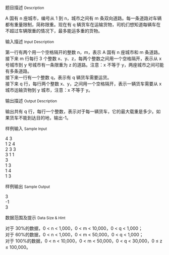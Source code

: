 <div class="panel panel-default">
<div class="area-title">
<span>
题目描述
<small>Description</small>
</span></div>
<div class="panel-body">

<p>A 国有 n 座城市，编号从 1 到 n，城市之间有 m 条双向道路。每一条道路对车辆都有重量限制，简称限重。现在有 q 辆货车在运输货物，司机们想知道每辆车在不超过车辆限重的情况下，最多能运多重的货物。</p>

</div>
</div>

<div class="panel panel-default">
<div class="area-title">
<span>
输入描述
<small>Input Description</small>
</span></div>
<div class="panel-body">
<p>第一行有两个用一个空格隔开的整数 n，m，表示 A 国有 n 座城市和 m 条道路。<br>接下来 m 行每行 3 个整数 x、y、z，每两个整数之间用一个空格隔开，表示从 x 号城市到 y 号城市有一条限重为 z 的道路。注意：x 不等于 y，两座城市之间可能有多条道路。<br>接下来一行有一个整数 q，表示有 q 辆货车需要运货。<br>接下来 q 行，每行两个整数 x、y，之间用一个空格隔开，表示一辆货车需要从 x 城市运输货物到 y 城市，注意：x 不等于 y。</p>

</div>
</div>
<div  class="panel panel-default">
<div class="area-title">
<span>
输出描述
<small>Output Description</small>
</span></div>
<div class="panel-body">

<p>输出共有 q 行，每行一个整数，表示对于每一辆货车，它的最大载重是多少。如果货车不能到达目的地，输出-1。</p>

</div>
</div>


<div class="panel panel-default">
<div class="area-title">
<span>
样例输入
<small>Sample Input</small>
</span></div>
<div class="panel-body">
<p>4 3 <br>1 2 4 <br>2 3 3 <br>3 1 1 <br>3<br>1 3 <br>1 4 <br>1 3</p>

</div>
</div>

<div class="panel panel-default">
<div class="area-title">
<span>
样例输出
<small>Sample Output</small>
</span></div>
<div class="panel-body">
<p>3<br>-1<br>3</p>

</div>
</div>

<div class="panel panel-default">
<div class="area-title">
<span>
数据范围及提示
<small>Data Size & Hint</small>
</span></div>
<div class="panel-body">
<p>对于 30%的数据，0 &lt; n &lt; 1,000，0 &lt; m &lt; 10,000，0 &lt; q &lt; 1,000； <br>对于 60%的数据，0 &lt; n &lt; 1,000，0 &lt; m &lt; 50,000，0 &lt; q &lt; 1,000； <br>对于 100%的数据，0 &lt; n &lt; 10,000，0 &lt; m &lt; 50,000，0 &lt; q &lt; 30,000，0 ≤ z ≤ 100,000。</p>
</div>
</div>